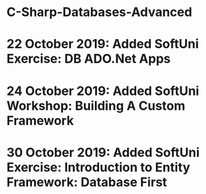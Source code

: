 # C-Sharp-Databases-Advanced
# 22 October 2019: Added SoftUni Exercise: DB ADO.Net Apps
# 24 October 2019: Added SoftUni Workshop: Building A Custom Framework
# 30 October 2019: Added SoftUni Exercise: Introduction to Entity Framework: Database First
